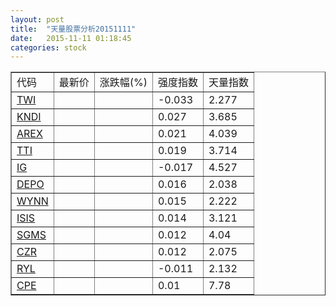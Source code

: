 ```yaml
---
layout: post
title:  "天量股票分析20151111"
date:   2015-11-11 01:18:45
categories: stock
---
```

<script type="text/javascript">
var stockList = []
stockList.push('gb_twi');
stockList.push('gb_kndi');
stockList.push('gb_arex');
stockList.push('gb_tti');
stockList.push('gb_ig');
stockList.push('gb_depo');
stockList.push('gb_wynn');
stockList.push('gb_isis');
stockList.push('gb_sgms');
stockList.push('gb_czr');
stockList.push('gb_ryl');
stockList.push('gb_cpe');
</script>

<table border="1">
 <tr>
  <td>代码</td>
  <td>最新价</td>
  <td>涨跌幅(%)</td>
 <td>强度指数</td>
 <td>天量指数</td>
</tr>
  <tr id="twi"><td><a href="http://stock.finance.sina.com.cn/usstock/quotes/TWI.html" target="_blank">TWI</a></td><td></td><td></td><td>-0.033</td><td>2.277</td></tr>
  <tr id="kndi"><td><a href="http://stock.finance.sina.com.cn/usstock/quotes/KNDI.html" target="_blank">KNDI</a></td><td></td><td></td><td>0.027</td><td>3.685</td></tr>
  <tr id="arex"><td><a href="http://stock.finance.sina.com.cn/usstock/quotes/AREX.html" target="_blank">AREX</a></td><td></td><td></td><td>0.021</td><td>4.039</td></tr>
  <tr id="tti"><td><a href="http://stock.finance.sina.com.cn/usstock/quotes/TTI.html" target="_blank">TTI</a></td><td></td><td></td><td>0.019</td><td>3.714</td></tr>
  <tr id="ig"><td><a href="http://stock.finance.sina.com.cn/usstock/quotes/IG.html" target="_blank">IG</a></td><td></td><td></td><td>-0.017</td><td>4.527</td></tr>
  <tr id="depo"><td><a href="http://stock.finance.sina.com.cn/usstock/quotes/DEPO.html" target="_blank">DEPO</a></td><td></td><td></td><td>0.016</td><td>2.038</td></tr>
  <tr id="wynn"><td><a href="http://stock.finance.sina.com.cn/usstock/quotes/WYNN.html" target="_blank">WYNN</a></td><td></td><td></td><td>0.015</td><td>2.222</td></tr>
  <tr id="isis"><td><a href="http://stock.finance.sina.com.cn/usstock/quotes/ISIS.html" target="_blank">ISIS</a></td><td></td><td></td><td>0.014</td><td>3.121</td></tr>
  <tr id="sgms"><td><a href="http://stock.finance.sina.com.cn/usstock/quotes/SGMS.html" target="_blank">SGMS</a></td><td></td><td></td><td>0.012</td><td>4.04</td></tr>
  <tr id="czr"><td><a href="http://stock.finance.sina.com.cn/usstock/quotes/CZR.html" target="_blank">CZR</a></td><td></td><td></td><td>0.012</td><td>2.075</td></tr>
  <tr id="ryl"><td><a href="http://stock.finance.sina.com.cn/usstock/quotes/RYL.html" target="_blank">RYL</a></td><td></td><td></td><td>-0.011</td><td>2.132</td></tr>
  <tr id="cpe"><td><a href="http://stock.finance.sina.com.cn/usstock/quotes/CPE.html" target="_blank">CPE</a></td><td></td><td></td><td>0.01</td><td>7.78</td></tr>
</table>
